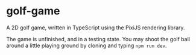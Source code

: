 # golf-game
A 2D golf game, written in TypeScript using the PixiJS rendering library.

The game is unfinished, and in a testing state. You may shoot the golf ball around a little playing ground by cloning and typing `npm run dev`.
